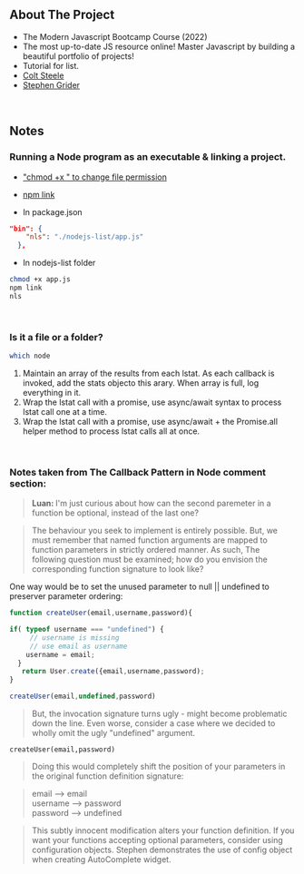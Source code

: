 ## About The Project

- The Modern Javascript Bootcamp Course (2022)
- The most up-to-date JS resource online! Master Javascript by building a beautiful portfolio of projects!
- Tutorial for list.
- [Colt Steele](https://github.com/Colt)
- [Stephen Grider](https://github.com/StephenGrider)

&nbsp;

## Notes

### Running a Node program as an executable & linking a project.

- ["chmod +x <filename>" to change file permission](https://askubuntu.com/questions/443789/what-does-chmod-x-filename-do-and-how-do-i-use-it)
- [npm link](https://docs.npmjs.com/cli/v8/commands/npm-link)

- In package.json

```json
"bin": {
    "nls": "./nodejs-list/app.js"
  },
```

- In nodejs-list folder

```sh
chmod +x app.js
npm link
nls
```

&nbsp;

### Is it a file or a folder?

```sh
which node
```

1. Maintain an array of the results from each lstat. As each callback is invoked, add the stats objecto this arary. When array is full, log everything in it.
2. Wrap the lstat call with a promise, use async/await syntax to process lstat call one at a time.
3. Wrap the lstat call with a promise, use async/await + the Promise.all helper method to process lstat calls all at once.

&nbsp;

### Notes taken from The Callback Pattern in Node comment section:

> <b>Luan: </b>I'm just curious about how can the second paremeter in a function be optional, instead of the last one?

> The behaviour you seek to implement is entirely possible. But, we must remember that named function arguments are mapped to function parameters in strictly ordered manner. As such, The following question must be examined; how do you envision the corresponding function signature to look like?

One way would be to set the unused parameter to null || undefined to preserver parameter ordering:

```js
function createUser(email,username,password){

if( typeof username === "undefined") {
     // username is missing
     // use email as username
    username = email;
  }
   return User.create({email,username,password);
}

createUser(email,undefined,password)
```

> But, the invocation signature turns ugly - might become problematic down the line. Even worse, consider a case where we decided to wholly omit the ugly "undefined" argument.

<code>createUser(email,password)</code>

> Doing this would completely shift the position of your parameters in the original function definition signature:

> email --> email <br>
> username --> password <br>
> password --> undefined <br>

> This subtly innocent modification alters your function definition. If you want your functions accepting optional parameters, consider using configuration objects. Stephen demonstrates the use of config object when creating AutoComplete widget.

&nbsp;
